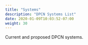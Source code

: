 ```yaml
---
title: "Systems"
description: "DPCN Systems List"
date: 2020-01-09T10:03:52-07:00
weight: 30
---
```


Current and proposed DPCN systems.
